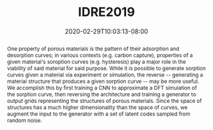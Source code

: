 ---
title: "IDRE2019"
date: 2020-02-29T10:03:13-08:00
draft: false
publication_types: 4
publication: "UCLA Institute for Digital Research and Education (IDRE)"
abstract: "One property of porous materials is the pattern of their adsorption and desorption curves; in various contexts (e.g. carbon capture), properties of a given material's soroption curves (e.g. hysteresis) play a major role in the viability of said material for said purpose. While it is possible to generate sorption curves given a material via experiment or simulation, the reverse -- generating a material structure that produces a given sorption curve -- may be more useful. We accomplish this by first training a CNN to approximate a DFT simulation of the sorption curve, then reversing the architecture and training a generator to output grids representing the structures of porous materials. Since the space of structures has a much higher dimensionality than the space of curves, we augment the input to the generator with a set of latent codes sampled from random noise."
---